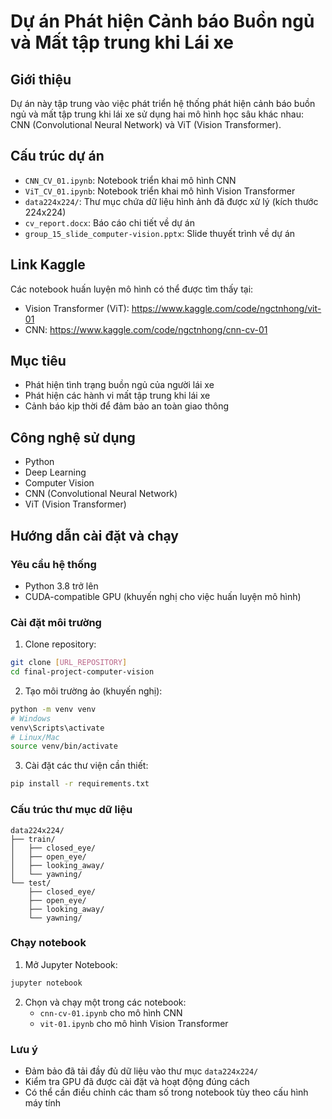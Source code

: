 # Dự án Phát hiện Cảnh báo Buồn ngủ và Mất tập trung khi Lái xe

## Giới thiệu
Dự án này tập trung vào việc phát triển hệ thống phát hiện cảnh báo buồn ngủ và mất tập trung khi lái xe sử dụng hai mô hình học sâu khác nhau: CNN (Convolutional Neural Network) và ViT (Vision Transformer).

## Cấu trúc dự án
- `CNN_CV_01.ipynb`: Notebook triển khai mô hình CNN
- `ViT_CV_01.ipynb`: Notebook triển khai mô hình Vision Transformer
- `data224x224/`: Thư mục chứa dữ liệu hình ảnh đã được xử lý (kích thước 224x224)
- `cv_report.docx`: Báo cáo chi tiết về dự án
- `group_15_slide_computer-vision.pptx`: Slide thuyết trình về dự án

## Link Kaggle
Các notebook huấn luyện mô hình có thể được tìm thấy tại:
- Vision Transformer (ViT): https://www.kaggle.com/code/ngctnhong/vit-01
- CNN: https://www.kaggle.com/code/ngctnhong/cnn-cv-01

## Mục tiêu
- Phát hiện tình trạng buồn ngủ của người lái xe
- Phát hiện các hành vi mất tập trung khi lái xe
- Cảnh báo kịp thời để đảm bảo an toàn giao thông

## Công nghệ sử dụng
- Python
- Deep Learning
- Computer Vision
- CNN (Convolutional Neural Network)
- ViT (Vision Transformer)

## Hướng dẫn cài đặt và chạy

### Yêu cầu hệ thống
- Python 3.8 trở lên
- CUDA-compatible GPU (khuyến nghị cho việc huấn luyện mô hình)

### Cài đặt môi trường
1. Clone repository:
```bash
git clone [URL_REPOSITORY]
cd final-project-computer-vision
```

2. Tạo môi trường ảo (khuyến nghị):
```bash
python -m venv venv
# Windows
venv\Scripts\activate
# Linux/Mac
source venv/bin/activate
```

3. Cài đặt các thư viện cần thiết:
```bash
pip install -r requirements.txt
```

### Cấu trúc thư mục dữ liệu
```
data224x224/
├── train/
│   ├── closed_eye/
│   ├── open_eye/
│   ├── looking_away/
│   └── yawning/
└── test/
    ├── closed_eye/
    ├── open_eye/
    ├── looking_away/
    └── yawning/
```

### Chạy notebook
1. Mở Jupyter Notebook:
```bash
jupyter notebook
```

2. Chọn và chạy một trong các notebook:
   - `cnn-cv-01.ipynb` cho mô hình CNN
   - `vit-01.ipynb` cho mô hình Vision Transformer

### Lưu ý
- Đảm bảo đã tải đầy đủ dữ liệu vào thư mục `data224x224/`
- Kiểm tra GPU đã được cài đặt và hoạt động đúng cách
- Có thể cần điều chỉnh các tham số trong notebook tùy theo cấu hình máy tính 